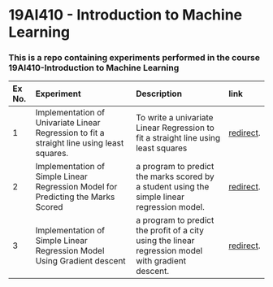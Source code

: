 # 19AI410 - Introduction to Machine Learning
### This is a repo containing experiments performed in the course 19AI410-Introduction to Machine Learning 



| Ex No.        | Experiment         | Description    | link
| :------------- | :---------- | :---------- | :-------
| 1 | Implementation of Univariate Linear Regression to fit a straight line using least squares.  | To write a  univariate Linear Regression to fit a straight line using least squares | [redirect](https://github.com/JaivigneshJv/19AI410-Introduction-To-Machine-Learning/tree/main/Ex%2001%20-%20Implementation%20of%20Univariate%20Linear%20Regression%20to%20fit%20a%20straight%20line%20using%20least%20squares).
| 2 | Implementation of Simple Linear Regression Model for Predicting the Marks Scored | a program to predict the marks scored by a student using the simple linear regression model. | [redirect](https://github.com/JaivigneshJv/19AI410-Introduction-To-Machine-Learning/tree/main/Ex%2002%20-%20Implementation%20of%20Simple%20Linear%20Regression%20Model%20for%20Predicting%20the%20Marks%20Scored).
| 3 | Implementation of Simple Linear Regression Model Using Gradient descent | a program to predict the profit of a city using the linear regression model with gradient descent. | [redirect](https://github.com/JaivigneshJv/19AI410-Introduction-To-Machine-Learning/tree/main/Ex%2003%20-%20Implementation%20of%20Simple%20Linear%20Regression%20Model%20Using%20Gradient%20descent).
